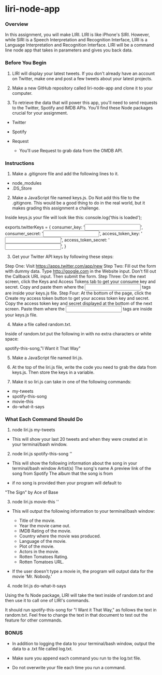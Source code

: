 # liri-node-app


### Overview
In this assignment, you will make LIRI. LIRI is like iPhone's SIRI. However, while SIRI is a Speech Interpretation and Recognition Interface, LIRI is a Language Interpretation and Recognition Interface. LIRI will be a command line node app that takes in parameters and gives you back data.

### Before You Begin

1. LIRI will display your latest tweets. If you don't already have an account on Twitter, make one and post a few tweets about your latest projects.

2. Make a new GitHub repository called liri-node-app and clone it to your computer.

3. To retrieve the data that will power this app, you'll need to send requests to the Twitter, Spotify and IMDB APIs. You'll find these Node packages crucial for your assignment.

* Twitter
* Spotify
* Request

    * You'll use Request to grab data from the OMDB API.

### Instructions

1. Make a .gitignore file and add the following lines to it.

* node_modules
* .DS_Store

2. Make a JavaScript file named keys.js. Do Not add this file to the .gitignore. This would be a good thing to do in the real world, but it makes grading this assignment a challenge.

Inside keys.js your file will look like this:
console.log('this is loaded');

exports.twitterKeys = {
  consumer_key: '<input here>',
  consumer_secret: '<input here>',
  access_token_key: '<input here>',
  access_token_secret: '<input here>',
}


3. Get your Twitter API keys by following these steps:

Step One: Visit https://apps.twitter.com/app/new
Step Two: Fill out the form with dummy data. Type http://google.com in the Website input. Don't fill out the Callback URL input. Then submit the form.
Step Three: On the next screen, click the Keys and Access Tokens tab to get your consume key and secret.
Copy and paste them where the <input here> tags are inside your keys.js file.
Step Four: At the bottom of the page, click the Create my access token button to get your access token key and secret.
Copy the access token key and secret displayed at the bottom of the next screen. Paste them where the <input here> tags are inside your keys.js file.

4. Make a file called random.txt.

Inside of random.txt put the following in with no extra characters or white space:

spotify-this-song,"I Want it That Way"

5. Make a JavaScript file named liri.js.


6. At the top of the liri.js file, write the code you need to grab the data from keys.js. Then store the keys in a variable.

7. Make it so liri.js can take in one of the following commands:

* my-tweets
* spotify-this-song
* movie-this
* do-what-it-says

### What Each Command Should Do
1. node liri.js my-tweets
* This will show your last 20 tweets and when they were created at in your terminal/bash window.

2. node liri.js spotify-this-song '<song name here>'

* This will show the following information about the song in your terminal/bash window
Artist(s)
The song's name
A preview link of the song from Spotify
The album that the song is from

* if no song is provided then your program will default to

"The Sign" by Ace of Base

3. node liri.js movie-this '<movie name here>'

* This will output the following information to your terminal/bash window:
    * Title of the movie.
    * Year the movie came out.
    * IMDB Rating of the movie.
    * Country where the movie was produced.
    * Language of the movie.
    * Plot of the movie.
    * Actors in the movie.
    * Rotten Tomatoes Rating.
    * Rotten Tomatoes URL.

* If the user doesn't type a movie in, the program will output data for the movie 'Mr. Nobody.'

4. node liri.js do-what-it-says

Using the fs Node package, LIRI will take the text inside of random.txt and then use it to call one of LIRI's commands.

It should run spotify-this-song for "I Want it That Way," as follows the text in random.txt.
Feel free to change the text in that document to test out the feature for other commands.

### BONUS

* In addition to logging the data to your terminal/bash window, output the data to a .txt file called log.txt.


* Make sure you append each command you run to the log.txt file.


* Do not overwrite your file each time you run a command.


